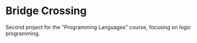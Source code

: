 # Bridge Crossing
 Second project for the "Programming Languages" course, focusing on logic programming.
